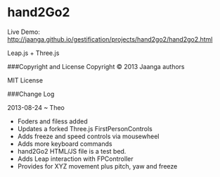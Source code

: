 hand2Go2
========

Live Demo: http://jaanga.github.io/gestification/projects/hand2go2/hand2go2.html

Leap.js + Three.js



###Copyright and License
Copyright &copy; 2013 Jaanga authors

MIT License

###Change Log

2013-08-24 ~ Theo
* Foders and filess added
* Updates a forked Three.js FirstPersonControls
* Adds freeze and speed controls via mousewheel
* Adds more keyboard commands
* hand2Go2 HTML/JS file is a test bed.
* Adds Leap interaction with FPController
* Provides for XYZ movement plus pitch, yaw and freeze



